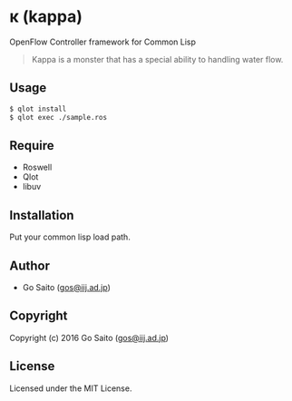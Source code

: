 # κ (kappa)

OpenFlow Controller framework for Common Lisp

> Kappa is a monster that has a special ability to handling water flow.

## Usage

```sh
$ qlot install
$ qlot exec ./sample.ros
```

## Require
- Roswell
- Qlot
- libuv

## Installation

Put your common lisp load path.

## Author

* Go Saito (gos@iij.ad.jp)

## Copyright

Copyright (c) 2016 Go Saito (gos@iij.ad.jp)

## License

Licensed under the MIT License.
